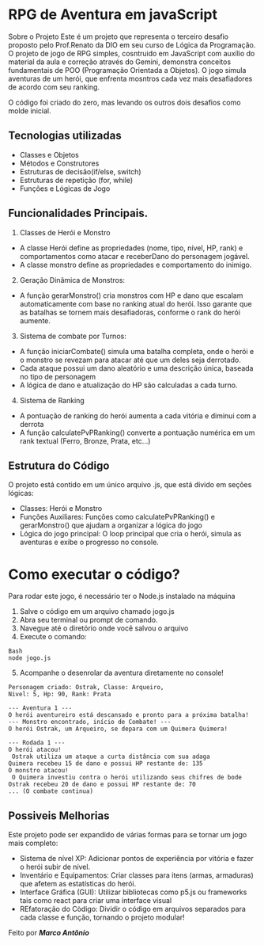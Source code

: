 # RPG de Aventura em javaScript

Sobre o Projeto
Este é um projeto que representa o terceiro desafio proposto pelo Prof.Renato da DIO
em seu curso de Lógica da Programação. O projeto de jogo de RPG simples, cosntruido em JavaScript com auxílio do material da aula e correção através do Gemini, demonstra conceitos fundamentais de POO (Programação Orientada a Objetos). O jogo simula aventuras de um herói, que enfrenta mosntros cada vez mais desafiadores de acordo com seu ranking.

O código foi criado do zero, mas levando os outros dois desafios como molde inicial.

## Tecnologias utilizadas
* Classes e Objetos
* Métodos e Construtores
* Estruturas de decisão(if/else, switch)
* Estruturas de repetição (for, while)
* Funções e Lógicas de Jogo

## Funcionalidades Principais.

1. Classes de Herói e Monstro
  * A classe Herói define as propriedades (nome, tipo, nível, HP, rank) e comportamentos como atacar e receberDano do personagem jogável.
  * A classe monstro define as propriedades e comportamento do inimigo.
2. Geração Dinâmica de Monstros:
  * A função gerarMonstro() cria monstros com HP e dano que escalam automaticamente com base no ranking atual do herói. Isso garante que as batalhas se tornem mais desafiadoras, conforme o rank do herói aumente.
3. Sistema de combate por Turnos:
  * A função iniciarCombate() simula uma batalha completa, onde o herói e o monstro se revezam para atacar até que um deles seja derrotado.
  * Cada ataque possui um dano aleatório e uma descrição única, baseada no tipo de personagem
  * A lógica de dano e atualização do HP são calculadas a cada turno.
4. Sistema de Ranking
  * A pontuação de ranking do herói aumenta a cada vitória e diminui com a derrota
  * A função calculatePvPRanking() converte a pontuação numérica em um rank textual (Ferro, Bronze, Prata, etc...)

## Estrutura do Código
O projeto está contido em um único arquivo .js, que está divido em seções lógicas:
 * Classes: Herói e Monstro
 * Funções Auxiliares: Funções como calculatePvPRanking() e gerarMonstro() que ajudam a organizar a lógica do jogo
 * Lógica do jogo principal: O loop principal que cria o herói, simula as aventuras e exibe o progresso no console.

 # Como executar o código?
Para rodar este jogo, é necessário ter o Node.js instalado na máquina
 1. Salve o código em um arquivo chamado jogo.js
 2. Abra seu terminal ou prompt de comando.
 3. Navegue até o diretório onde você salvou o arquivo
 4. Execute o comando:
 ```
 Bash
 node jogo.js
 ```
 5. Acompanhe o desenrolar da aventura diretamente no console!
```
Personagem criado: Ostrak, Classe: Arqueiro, 
Nivel: 5, Hp: 90, Rank: Prata

--- Aventura 1 ---
O herói aventureiro está descansado e pronto para a próxima batalha!
--- Monstro encontrado, início de Combate! ---
O herói Ostrak, um Arqueiro, se depara com um Quimera Quimera!

--- Rodada 1 ---
O herói atacou! 
 Ostrak utiliza um ataque a curta distância com sua adaga
Quimera recebeu 15 de dano e possui HP restante de: 135
O monstro atacou! 
 O Quimera investiu contra o herói utilizando seus chifres de bode
Ostrak recebeu 20 de dano e possui HP restante de: 70
... (O combate continua) 
```

## Possiveis Melhorias
Este projeto pode ser expandido de várias formas para se tornar um jogo mais completo:
 * Sistema de nível XP: Adicionar pontos de experiência por vitória e fazer o herói subir de nível.
 * Inventário e Equipamentos: Criar classes para itens (armas, armaduras) que afetem as estatísticas do herói.
 * Interface Gráfica (GUI): Utilizar bibliotecas como p5.js ou frameworks tais como react para criar uma interface visual
 * REfatoração do Còdigo: Dividir o código em arquivos separados para cada classe e função, tornando o projeto modular!

 Feito por ***Marco Antônio***